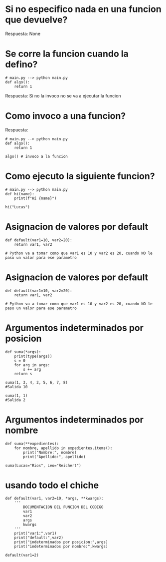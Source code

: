 # Si no especifico nada en una funcion que devuelve?

Respuesta: None

# Se corre la funcion cuando la defino?

```
# main.py --> python main.py
def algo():
    return 1

```

Respuesta: Si no la invoco no se va a ejecutar la funcion

# Como invoco a una funcion?

Respuesta:
```
# main.py --> python main.py
def algo():
    return 1

algo() # invoco a la funcion
```

# Como ejecuto la siguiente funcion?

```
# main.py --> python main.py
def hi(name):
    print(f"Hi {name}")
    
hi("Lucas")

```

# Asignacion de valores por default
```
def default(var1=10, var2=20):
    return var1, var2

# Python va a tomar como que var1 es 10 y var2 es 20, cuando NO le paso un valor para ese parametro
```

# Asignacion de valores por default
```
def default(var1=10, var2=20):
    return var1, var2

# Python va a tomar como que var1 es 10 y var2 es 20, cuando NO le paso un valor para ese parametro
```

# Argumentos indeterminados por posicion
```
def suma(*args):
    print(type(args))
    s = 0
    for arg in args:
        s += arg
    return s

suma(1, 3, 4, 2, 5, 6, 7, 8)
#Salida 10

suma(1, 1)
#Salida 2
```

# Argumentos indeterminados por nombre
```
def suma(**expedientes):
    for nombre, apellido in expedientes.items():
        print("Nombre:", nombre)
        print("Apellido:", apellido)
    
suma(Lucas="Rios", Leo="Reichert")
```


# usando todo el chiche
```
def default(var1, var2=10, *args, **kwargs):
    '''
        DOCUMENTACION DEL FUNCION DEL CODIGO
        var1
        var2
        args
        kwargs
    '''
    print("var1:",var1)
    print("default:",var2)
    print("indeterminados por posicion:",args)
    print("indeterminados por nombre:",kwargs)

default(var1=2)
```